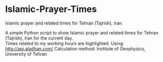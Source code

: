 # Islamic-Prayer-Times
Islamic prayer and related times for Tehran (Tajrish), Iran.

A simple Python script to show Islamic prayer and related times for Tehran (Tajrish), Iran for the current day.  
Times related to my working hours are highlighted.
Using: http://api.aladhan.com/
Calculation method: Institute of Geophysics, University of Tehran
